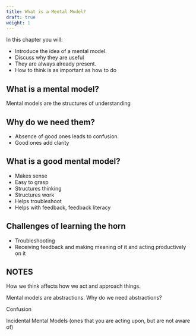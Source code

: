 ```yaml
---
title: What is a Mental Model?
draft: true
weight: 1
---
```


In this chapter you will:

- Introduce the idea of a mental model.
- Discuss why they are useful
- They are always already present.
- How to think is as important as how to do

## What is a mental model?

Mental models are the structures of understanding


## Why do we need them?
- Absence of good ones leads to confusion.
- Good ones add clarity

## What is a good mental model?
- Makes sense
- Easy to grasp
- Structures thinking
- Structures work
- Helps troubleshoot
- Helps with feedback, feedback literacy


## Challenges of learning the horn
- Troubleshooting
- Receiving feedback and making meaning of it and acting productively on it

## NOTES
How we think affects how we act and approach things.

Mental models are abstractions. Why do we need abstractions?

Confusion

Incidental Mental Models (ones that you are acting upon, but are not aware of)
